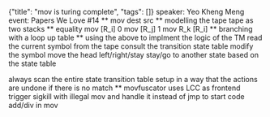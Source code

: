 {"title": "mov is turing complete", "tags": []}
speaker: Yeo Kheng Meng
event: Papers We Love #14
** mov dest src
** modelling the tape
tape as two stacks
** equality
mov [R_i] 0
mov [R_j] 1
mov R_k [R_i]
** branching with a loop up table
** using the above to implment the logic of the TM
read the current symbol from the tape
consult the transition state table
modify the symbol
move the head left/right/stay
stay/go to another state based on the state table

always scan the entire state transition table
setup in a way that the actions are undone if there is no match
** movfuscator
uses LCC as frontend
trigger sigkill with illegal mov and handle it instead of jmp to start
code add/div in mov
